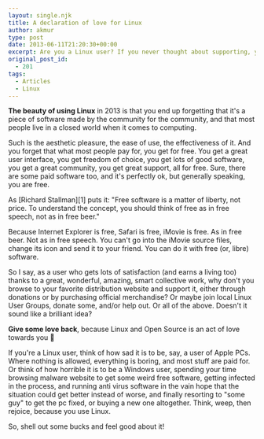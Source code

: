 ```yaml
---
layout: single.njk
title: A declaration of love for Linux
author: akmur
type: post
date: 2013-06-11T21:20:30+00:00
excerpt: Are you a Linux user? If you never thought about supporting, you should give some $$$
original_post_id:
  - 201
tags:
  - Articles
  - Linux
---
```


**The beauty of using Linux** in 2013 is that you end up forgetting that it's a piece of software made by the community for the community, and that most people live in a closed world when it comes to computing.

Such is the aesthetic pleasure, the ease of use, the effectiveness of it.
And you forget that what most people pay for, you get for free. You get a great user interface, you get freedom of choice, you get lots of good software, you get a great community, you get great support, all for free.
Sure, there are some paid software too, and it's perfectly ok, but generally speaking, you are free.

As [Richard Stallman][1] puts it:
"Free software is a matter of liberty, not price. To understand the concept, you should think of free as in free speech, not as in free beer."

Because Internet Explorer is free, Safari is free, iMovie is free. As in free beer. Not as in free speech. You can't go into the iMovie source files, change its icon and send it to your friend. You can do it with free (or, libre) software.

So I say, as a user who gets lots of satisfaction (and earns a living too) thanks to a great, wonderful, amazing, smart collective work, why don't you browse to your favorite distribution website and support it, either through donations or by purchasing official merchandise? Or maybe join local Linux User Groups, donate some, and/or help out. Or all of the above. Doesn't it sound like a brilliant idea?

**Give some love back**, because Linux and Open Source is an act of love towards you 🙂

If you're a Linux user, think of how sad it is to be, say, a user of Apple PCs. Where nothing is allowed, everything is boring, and most stuff are paid for. Or think of how horrible it is to be a Windows user, spending your time browsing malware website to get some weird free software, getting infected in the process, and running anti virus software in the vain hope that the situation could get better instead of worse, and finally resorting to "some guy" to get the pc fixed, or buying a new one altogether.
Think, weep, then rejoice, because you use Linux.

So, shell out some bucks and feel good about it!
